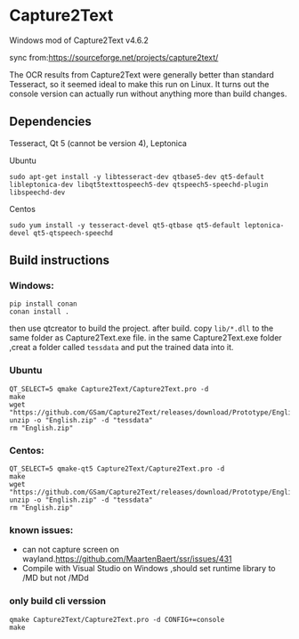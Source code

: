 # Capture2Text
Windows mod of Capture2Text v4.6.2

sync from:https://sourceforge.net/projects/capture2text/

The OCR results from Capture2Text were generally better than standard Tesseract, so it seemed ideal to make this run on Linux. It turns out the console version can actually run without anything more than build changes.

## Dependencies
Tesseract, Qt 5 (cannot be version 4), Leptonica

Ubuntu

`sudo apt-get install -y libtesseract-dev qtbase5-dev qt5-default libleptonica-dev libqt5texttospeech5-dev qtspeech5-speechd-plugin libspeechd-dev`

Centos

`sudo yum install -y tesseract-devel qt5-qtbase qt5-default leptonica-devel qt5-qtspeech-speechd`

## Build instructions

### Windows:

```
pip install conan
conan install .
```
then use qtcreator to build the project.
after build.
copy `lib/*.dll` to the same folder as Capture2Text.exe file.
in the same Capture2Text.exe folder ,creat a folder called `tessdata` and put the trained data into it.


### Ubuntu

```
QT_SELECT=5 qmake Capture2Text/Capture2Text.pro -d
make
wget "https://github.com/GSam/Capture2Text/releases/download/Prototype/English.zip"
unzip -o "English.zip" -d "tessdata"
rm "English.zip"
```

### Centos:

```
QT_SELECT=5 qmake-qt5 Capture2Text/Capture2Text.pro -d
make
wget "https://github.com/GSam/Capture2Text/releases/download/Prototype/English.zip"
unzip -o "English.zip" -d "tessdata"
rm "English.zip"
```
### known issues:
* can not capture screen on wayland.https://github.com/MaartenBaert/ssr/issues/431
* Compile with Visual Studio on Windows ,should set runtime library to /MD but not /MDd

### only build cli verssion

```
qmake Capture2Text/Capture2Text.pro -d CONFIG+=console
make
```
